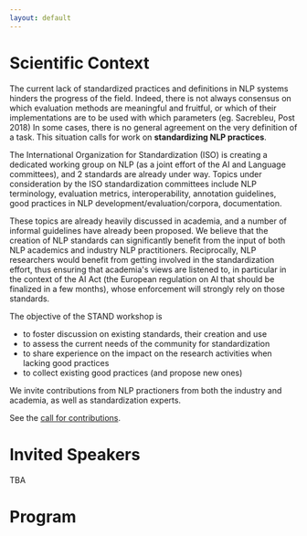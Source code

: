 ```yaml
---
layout: default
---
```


# Scientific Context

The current lack of standardized practices and definitions in NLP systems hinders the progress of the field. Indeed, there is not always consensus on which evaluation methods are meaningful and fruitful, or which of their implementations are to be used with which parameters (eg. Sacrebleu, Post 2018)
In some cases, there is no general agreement on the very definition of a task.
This situation calls for work on **standardizing NLP practices**.

The International Organization for Standardization (ISO) is creating a dedicated working group on NLP (as a joint effort of the AI and Language committees), and 2 standards are already under way. Topics under consideration by the ISO standardization committees include NLP terminology, evaluation metrics, interoperability, annotation guidelines, good practices in NLP development/evaluation/corpora, documentation.

These topics are already heavily discussed in academia, and a number of informal guidelines have already been proposed. We believe that the creation of NLP standards can significantly benefit from the input of both NLP academics and industry NLP practitioners. Reciprocally, NLP researchers would benefit from getting involved in the standardization effort, thus ensuring that academia's views are listened to, in particular in the context of the AI Act (the European regulation on AI that should be finalized in a few months), whose enforcement will strongly rely on those standards. 


The objective of the STAND workshop is

- to foster discussion on existing standards, their creation and use
- to assess the current needs of the community for standardization
- to share experience on the impact on the research activities when lacking good practices
- to collect existing good practices (and propose new ones)

We invite contributions from NLP practioners from both the industry and academia, as well as standardization experts.

See the [call for contributions](https://stand4nlp.github.io/Call-for-contributions/).



# Invited Speakers

TBA


# Program
